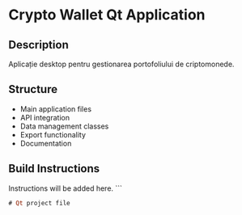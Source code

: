 # Crypto Wallet Qt Application

## Description
Aplicație desktop pentru gestionarea portofoliului de criptomonede.

## Structure
- Main application files
- API integration
- Data management classes
- Export functionality
- Documentation

## Build Instructions
Instructions will be added here.
\`\`\`

```pro file="crypto_wallet.pro"
# Qt project file
